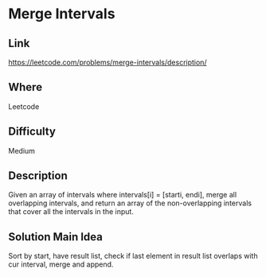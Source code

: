 # Merge Intervals

## Link

https://leetcode.com/problems/merge-intervals/description/

## Where

Leetcode

## Difficulty

Medium

## Description

Given an array of intervals where intervals[i] = [starti, endi], merge all overlapping intervals, and return an array of the non-overlapping intervals that cover all the intervals in the input.

## Solution Main Idea

Sort by start, have result list, check if last element in result list overlaps with cur interval, merge and append.

